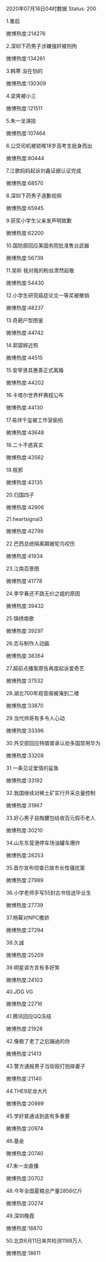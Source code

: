 2020年07月16日04时数据
Status: 200

1.重启

微博热度:214276

2.深圳下药男子涉嫌强奸被刑拘

微博热度:134261

3.韩寒 没在怕的

微博热度:130309

4.梁爽被小三

微博热度:121511

5.朱一龙演技

微博热度:107464

6.公交司机被锁喉18岁高考生挺身而出

微博热度:80444

7.江歌妈妈起诉刘鑫证据认证完成

微博热度:68570

8.深圳下药男子道歉视频

微博热度:65945

9.获奖小学生父亲发声明致歉

微博热度:62200

10.国防部回应美国务院批准售台武器

微博热度:56739

11.吴昕 我对我的粉丝肃然起敬

微博热度:54430

12.小学生研究癌症论文一等奖被撤销

微博热度:48237

13.奇葩户型图鉴

微博热度:44742

14.郭碧婷近照

微博热度:44515

15.安宰贤具惠善正式离婚

微博热度:44202

16.卡塔尔世界杯赛程公布

微博热度:44130

17.易烊千玺被工作室偷拍

微博热度:43648

18.二十不惑真实

微博热度:43562

19.瓶邪

微博热度:43135

20.归国四子

微博热度:42906

21.heartsignal3

微博热度:42799

22.巴西总统隔离期被鸵鸟咬伤

微博热度:41934

23.江南百景图

微博热度:41778

24.李宇春还不跳无价之姐的原因

微博热度:39432

25.锦绣南歌

微博热度:39297

26.恋与制作人动画

微博热度:38364

27.超前点播案原告再度起诉爱奇艺

微博热度:37532

28.湖北700年观音阁被淹到二楼

微博热度:33870

29.当代帅哥有多令人心动

微博热度:33396

30.外交部回应特朗普承认劝多国禁用华为

微博热度:33208

31.一条见证爱情的鲨鱼

微博热度:33192

32.我国继续对稀土矿实行开采总量控制

微博热度:31967

33.好心男子自掏腰包给收百元假币老人

微博热度:30210

34.山东东营港停车场油罐车爆炸

微博热度:28253

35.首尔宣布彻查已故市长性骚扰案

微博热度:27989

36.小学老师手写55封古书信送毕业生

微博热度:27739

37.杨幂对NPC撒娇

微博热度:27294

38.久诚

微博热度:25209

39.明星讲方言有多好笑

微博热度:24103

40.JDG VG

微博热度:22716

41.腾讯回应QQ冻结

微博热度:21928

42.像极了老了之后蹦迪的你

微博热度:21413

43.警方通报男子当街殴打抱摔妻子

微博热度:21140

44.THE9尼龙大片

微博热度:20999

45.学好普通话到底有多重要

微博热度:20974

46.基金

微博热度:20740

47.朱一龙直播

微博热度:20702

48.今年全国夏粮总产量2856亿斤

微博热度:20274

49.深圳晚霞

微博热度:18870

50.北京6月11日来共检测1188万人

微博热度:18611

